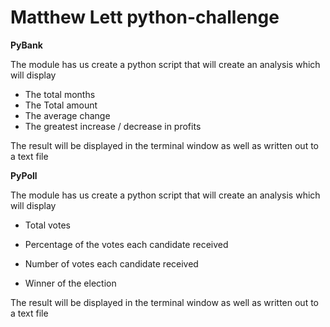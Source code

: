 # Matthew Lett python-challenge

**PyBank**

The module has us create a python script that will create an analysis which will display

* The total months
* The Total amount
*  The average change
*  The greatest increase / decrease in profits

The result will be displayed in the terminal window as well as written out to a text file

**PyPoll**

The module has us create a python script that will create an analysis which will display

* Total votes

* Percentage of the votes each candidate received

* Number of votes each candidate received

* Winner of the election

  

The result will be displayed in the terminal window as well as written out to a text file